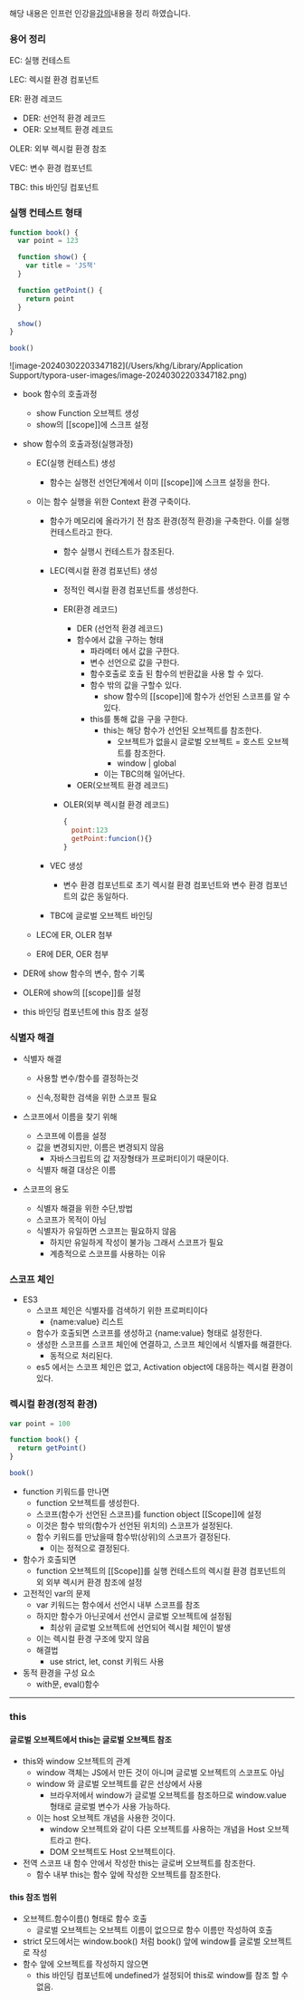 해당 내용은 인프런 인강을[강의](https://www.inflearn.com/course/%EC%9E%90%EB%B0%94%EC%8A%A4%ED%81%AC%EB%A6%BD%ED%8A%B8-%EC%A4%91%EA%B3%A0%EA%B8%89/dashboard)내용을 정리 하였습니다.

### 용어 정리

EC: 실행 컨테스트

LEC: 렉시컬 환경 컴포넌트

ER: 환경 레코드

- DER: 선언적 환경 레코드
- OER: 오브젝트 환경 레코드

OLER: 외부 렉시컬 환경 참조

VEC: 변수 환경 컴포넌트

TBC: this 바인딩 컴포넌트

### 실행 컨테스트 형태

```javascript
function book() {
  var point = 123

  function show() {
    var title = 'JS책'
  }

  function getPoint() {
    return point
  }

  show()
}

book()
```

![image-20240302203347182](/Users/khg/Library/Application Support/typora-user-images/image-20240302203347182.png)

- book 함수의 호출과정

  - show Function 오브젝트 생성
  - show의 [[scope]]에 스크프 설정

- show 함수의 호출과정(실행과정)

  - EC(실행 컨테스트) 생성

    - 함수는 실행전 선언단계에서 이미 [[scope]]에 스크프 설정을 한다.

  - 이는 함수 실행을 위한 Context 환경 구축이다.

    - 함수가 메모리에 올라가기 전 참조 환경(정적 환경)을 구축한다. 이를 실행 컨테스트라고 한다.

      - 함수 실행시 컨테스트가 참조된다.

    - LEC(렉시컬 환경 컴포넌트) 생성

      - 정적인 렉시컬 환경 컴포넌트를 생성한다.

      - ER(환경 레코드)

        - DER (선언적 환경 레코드)
        - 함수에서 값을 구하는 형태
          - 파라메터 에서 값을 구한다.
          - 변수 선언으로 값을 구한다.
          - 함수호출로 호출 된 함수의 반환값을 사용 할 수 있다.
          - 함수 밖의 값을 구할수 있다.
            - show 함수의 [[scope]]에 함수가 선언된 스코프를 알 수 있다.
          - this를 통해 값을 구을 구한다.
            - this는 해당 함수가 선언된 오브젝트를 참조한다.
              - 오브젝트가 없을시 글로벌 오브젝트 = 호스트 오브젝트를 참조한다.
              - window | global
            - 이는 TBC의해 일어난다.
        - OER(오브젝트 환경 레코드)

      - OLER(외부 렉시컬 환경 레코드)

        ```javascript
        {
          point:123
          getPoint:funcion(){}
        }
        ```

    - VEC 생성

      - 변수 환경 컴포넌트로 초기 렉시컬 환경 컴포넌트와 변수 환경 컴포넌트의 값은 동일하다.

    - TBC에 글로벌 오브젝트 바인딩

  - LEC에 ER, OLER 첨부

  - ER에 DER, OER 첨부

- DER에 show 함수의 변수, 함수 기록

- OLER에 show의 [[scope]]를 설정

- this 바인딩 컴포넌트에 this 참조 설정



### 식별자 해결

- 식별자 해결

  - 사용할 변수/함수를 결정하는것

  - 신속,정확한 검색을 위한 스코프 필요

- 스코프에서 이름을 찾기 위해

  - 스코프에 이름을 설정
  - 값을 변경되지만, 이름은 변경되지 않음
    - 자바스크립트의 값 저장형태가 프로퍼티이기 때문이다.
  - 식별자 해결 대상은 이름

- 스코프의 용도

  - 식별자 해결을 위한 수단,방법
  - 스코프가 목적이 아님
  - 식별자가 유일하면 스코프는 필요하지 않음
    - 하지만 유일하게 작성이 불가능 그래서 스코프가 필요
    - 계층적으로 스코프를 사용하는 이유

### 스코프 체인

- ES3
  - 스코프 체인은 식별자를 검색하기 위한 프로퍼티이다
    - {name:value} 리스트
  - 함수가 호출되면 스코프를 생성하고 {name:value} 형태로 설정한다. 
  - 생성한 스코프를 스코프 체인에 연결하고, 스코프 체인에서 식별자를 해결한다.
    - 동적으로 처리된다.
  - es5 에서는 스코프 체인은 없고, Activation object에 대응하는 렉시컬 환경이 있다.

### 렉시컬 환경(정적 환경)

```javascript
var point = 100

function book() {
  return getPoint()
}

book()
```

- function 키워드를 만나면
  - function 오브젝트를 생성한다.
  - 스코프(함수가 선언된 스코프)를 function object [[Scope]]에 설정
  - 이것은 함수 밖의(함수가 선언된 위치의) 스코프가 설정된다.
  - 함수 키워드를 만났을때 함수밖(상위)의 스코프가 결정된다.
    - 이는 정적으로 결정된다.
- 함수가 호출되면
  - function 오브젝트의 [[Scope]]를 실행 컨테스트의 렉시컬 환경 컴포넌트의 외 외부 렉시커 환경 참조에 설정
- 고전적인 var의 문제
  - var 키워드는 함수에서 선언시 내부 스코프를 참조
  - 하지만 함수가 아닌곳에서 선언시 글로벌 오브젝트에 설정됨
    - 최상위 글로벌 오브젝트에 선언되어 렉시컬 체인이 발생
  - 이는 렉시컬 환경 구조에 맞지 않음
  - 해결법 
    - use strict, let, const 키워드 사용
- 동적 환경을 구성 요소
  - with문, eval()함수


---
### this

#### 글로벌 오브젝트에서 this는 글로벌 오브젝트 참조
- this와 window 오브젝트의 관계
	- window 객체는 JS에서 만든 것이 아니며 글로벌 오브젝트의 스코프도 아님
	- window 와 글로벌 오브젝트를 같은 선상에서 사용
		- 브라우저에서 window가 글로벌 오브젝트를 참조하므로 window.value 형태로 글로벌 변수가 사용 가능하다.
	- 이는 host 오브젝트 개념을 사용한 것이다.
		- window 오브젝트와 같이 다른 오브젝트를 사용하는 개념을 Host 오브젝트라고 한다.
		- DOM 오브젝트도 Host 오브젝트이다.
- 전역 스코프 내 함수 안에서 작성한 this는 글로버 오브젝트를 참조한다.
	- 함수 내부 this는 함수 앞에 작성한 오브젝트를 참조한다.

#### this 참조 범위
- 오브젝트.함수이름() 형태로 함수 호출
	- 글로벌 오브젝트는 오브젝트 이름이 없으므로 함수 이름만 작성하여 호출
- strict 모드에서는 window.book() 처럼 book() 앞에 window를 글로벌 오브젝트로 작성
- 함수 앞에 오브젝트를 작성하지 않으면
	- this 바인딩 컴포넌트에 undefined가 설정되어 this로 window를 참조 할 수 없음.








